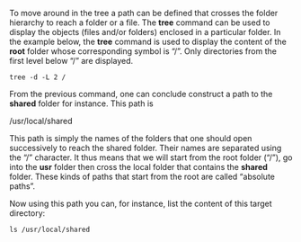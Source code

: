 To move around in the tree a path can be defined that crosses the folder hierarchy to reach a folder or a file.
The **tree** command can be used to display the objects (files and/or folders) enclosed in a particular folder.
In the example below, the **tree** command is used to display the content of the **root** folder whose corresponding symbol is “/”.
Only directories from the first level below “/” are displayed. 

  `tree -d -L 2 / `

From the previous command, one can conclude construct a path to the **shared** folder for instance. This path is 

/usr/local/shared

This path is simply the names of the folders that one should open successively to reach the shared folder.
Their names are separated using the “/” character. It thus means that we will start from the root folder (“/”), go into the **usr** folder  then cross the local folder that contains the **shared** folder. 
These kinds of paths that start from the root are called “absolute paths”. 

Now using this path you can, for instance, list the content of this target directory:

  `ls /usr/local/shared`

